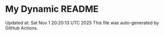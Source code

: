 # My Dynamic README
Updated at: Sat Nov  1 20:20:13 UTC 2025
This file was auto-generated by GitHub Actions.
